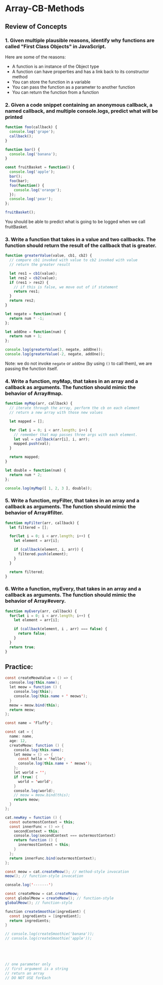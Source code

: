 # Array-CB-Methods

## Review of Concepts

### 1. Given multiple plausible reasons, identify why functions are called "First Class Objects" in JavaScript.

Here are some of the reasons:

* A function is an instance of the Object type
* A function can have properties and has a link back to its constructor method
* You can store the function in a variable
* You can pass the function as a parameter to another function
* You can return the function from a function

### 2. Given a code snippet containing an anonymous callback, a named callback, and multiple console.logs, predict what will be printed

```javascript
function foo(callback) {
  console.log('grape');
  callback();
}

function bar() {
  console.log('banana');
}

const fruitBasket = function() {
  console.log('apple');
  bar();
  foo(bar);
  foo(function() {
    console.log('orange');
  });
  console.log('pear');
};

fruitBasket();
```

You should be able to predict what is going to be logged when we call fruitBasket.

### 3. Write a function that takes in a value and two callbacks. The function should return the result of the callback that is greater.

```javascript
function greaterValue(value, cb1, cb2) {
  // compare cb1 invoked with value to cb2 invoked with value
  // return the greater result

  let res1 = cb1(value);
  let res2 = cb2(value);
  if (res1 > res2) {
    // if this is false, we move out of if statement
    return res1;
  }
  return res2;
}

let negate = function(num) {
  return num * -1;
};

let addOne = function(num) {
  return num + 1;
};

console.log(greaterValue(3, negate, addOne));
console.log(greaterValue(-2, negate, addOne));
```

Note: we do not invoke `negate` or `addOne` \(by using `()` to call them\), we are passing the function itself.

### 4. Write a function, myMap, that takes in an array and a callback as arguments. The function should mimic the behavior of Array\#map.

```javascript
function myMap(arr, callback) {
  // iterate through the array, perform the cb on each element
  // return a new array with those new values

  let mapped = [];

  for (let i = 0; i < arr.length; i++) {
    // remember that map passes three args with each element.
    let val = callback(arr[i], i, arr); 
    mapped.push(val);
  }

  return mapped;
}

let double = function(num) {
  return num * 2;
};

console.log(myMap([ 1, 2, 3 ], double));
```

### 5. Write a function, myFilter, that takes in an array and a callback as arguments. The function should mimic the behavior of Array\#filter.

```javascript
function myFilter(arr, callback) {
  let filtered = [];

  for(let i = 0; i < arr.length; i++) {
    let element = arr[i];

    if (callback(element, i, arr)) {
      filtered.push(element);
    }
  }

  return filtered;
}
```

### 6. Write a function, myEvery, that takes in an array and a callback as arguments. The function should mimic the behavior of Array\#every.

```javascript
function myEvery(arr, callback) {
  for(let i = 0; i < arr.length; i++) {
    let element = arr[i];

    if (callback(element, i , arr) === false) {
      return false;
    }
  }
  return true;
}
```

## Practice:

```java
const createMeowValue = () => {
  console.log(this.name);
  let meow = function () {
    console.log(this);
    console.log(this.name + ' meows');
  }
  meow = meow.bind(this);
  return meow;
};

const name = 'Fluffy';

const cat = {
  name: name,
  age: 12,
  createMeow: function () {
    console.log(this.name);
    let meow = () => {
      const hello = 'hello';
      console.log(this.name + ' meows');
    };
    let world = '';
    if (true) {
      world = 'world';
    }
    console.log(world);
    // meow = meow.bind(this);
    return meow;
  }
};

cat.newKey = function () {
  const outermostContext = this;
  const innerFunc = () => {
    secondContext = this;
    console.log(secondContext === outermostContext)
    return function () {
      innermostContext = this;
    }
  };
  return innerFunc.bind(outermostContext);
};

const meow = cat.createMeow(); // method-style invocation
meow(); // function-style invocation

console.log('-------')

const createMeow = cat.createMeow;
const globalMeow = createMeow(); // function-style
globalMeow(); // function-style

function createSmoothie(ingredient) {
  const ingredients = [ingredient];
  return ingredients;
}

// console.log(createSmoothie('banana'));
// console.log(createSmoothie('apple'));





// one parameter only
// first argument is a string
// return an array
// DO NOT USE forEach
```

